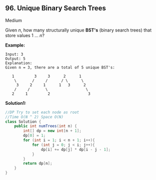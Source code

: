 ## 96. Unique Binary Search Trees

Medium

Given *n*, how many structurally unique **BST's** (binary search trees) that store values 1 ... *n*?

**Example:**

```
Input: 3
Output: 5
Explanation:
Given n = 3, there are a total of 5 unique BST's:

   1         3     3      2      1
    \       /     /      / \      \
     3     2     1      1   3      2
    /     /       \                 \
   2     1         2                 3
```

**Solution1:**

```java
//DP Try to set each node as root
//Time O(N ^ 2) Space O(N)
class Solution {
    public int numTrees(int n) {
        int[] dp = new int[n + 1];
        dp[0] = 1;
        for (int i = 1; i < n + 1; i++){
            for (int j = 0; j < i; j++){
                dp[i] += dp[j] * dp[i - j - 1];
            }
        }
        return dp[n];
    }
}
```

